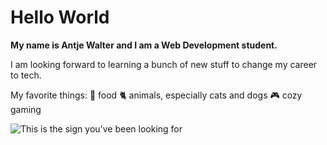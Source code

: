 # Hello World

**My name is Antje Walter and I am a Web Development student.**

I am looking forward to learning a bunch of new stuff to change my career to tech.

My favorite things:
 🍝 food
 🐈 animals, especially cats and dogs
 🎮 cozy gaming

![This is the sign you've been looking for](https://images.unsplash.com/photo-1496449903678-68ddcb189a24?ixlib=rb-1.2.1&ixid=MnwxMjA3fDB8MHxwaG90by1wYWdlfHx8fGVufDB8fHx8&auto=format&fit=crop&w=2670&q=80)

